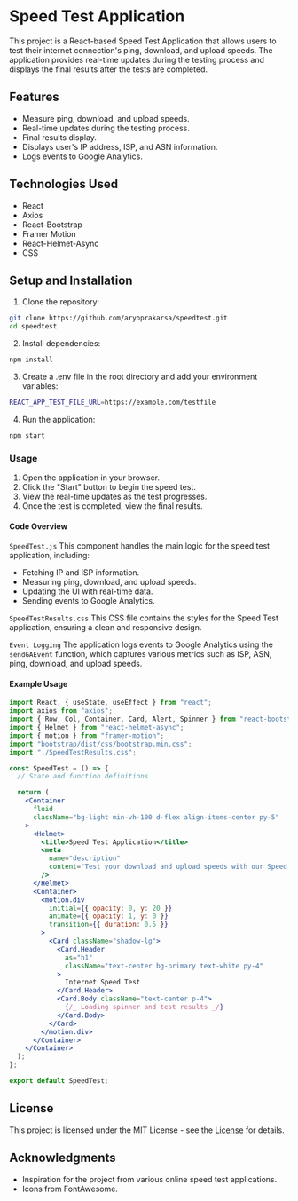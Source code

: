 # Speed Test Application

This project is a React-based Speed Test Application that allows users to test their internet connection's ping, download, and upload speeds. The application provides real-time updates during the testing process and displays the final results after the tests are completed.

## Features

- Measure ping, download, and upload speeds.
- Real-time updates during the testing process.
- Final results display.
- Displays user's IP address, ISP, and ASN information.
- Logs events to Google Analytics.

## Technologies Used

- React
- Axios
- React-Bootstrap
- Framer Motion
- React-Helmet-Async
- CSS

## Setup and Installation

1. Clone the repository:

```sh
git clone https://github.com/aryoprakarsa/speedtest.git
cd speedtest
```

2. Install dependencies:

```sh
npm install
```

3.  Create a .env file in the root directory and add your environment variables:

```sh
REACT_APP_TEST_FILE_URL=https://example.com/testfile
```

4. Run the application:

```sh
npm start
```

### Usage

1. Open the application in your browser.
2. Click the "Start" button to begin the speed test.
3. View the real-time updates as the test progresses.
4. Once the test is completed, view the final results.

#### Code Overview

`SpeedTest.js`
This component handles the main logic for the speed test application, including:

- Fetching IP and ISP information.
- Measuring ping, download, and upload speeds.
- Updating the UI with real-time data.
- Sending events to Google Analytics.

`SpeedTestResults.css`
This CSS file contains the styles for the Speed Test application, ensuring a clean and responsive design.

`Event Logging`
The application logs events to Google Analytics using the `sendGAEvent` function, which captures various metrics such as ISP, ASN, ping, download, and upload speeds.

#### Example Usage

```jsx
import React, { useState, useEffect } from "react";
import axios from "axios";
import { Row, Col, Container, Card, Alert, Spinner } from "react-bootstrap";
import { Helmet } from "react-helmet-async";
import { motion } from "framer-motion";
import "bootstrap/dist/css/bootstrap.min.css";
import "./SpeedTestResults.css";

const SpeedTest = () => {
  // State and function definitions

  return (
    <Container
      fluid
      className="bg-light min-vh-100 d-flex align-items-center py-5"
    >
      <Helmet>
        <title>Speed Test Application</title>
        <meta
          name="description"
          content="Test your download and upload speeds with our Speed Test Application."
        />
      </Helmet>
      <Container>
        <motion.div
          initial={{ opacity: 0, y: 20 }}
          animate={{ opacity: 1, y: 0 }}
          transition={{ duration: 0.5 }}
        >
          <Card className="shadow-lg">
            <Card.Header
              as="h1"
              className="text-center bg-primary text-white py-4"
            >
              Internet Speed Test
            </Card.Header>
            <Card.Body className="text-center p-4">
              {/_ Loading spinner and test results _/}
            </Card.Body>
          </Card>
        </motion.div>
      </Container>
    </Container>
  );
};

export default SpeedTest;
```

## License

This project is licensed under the MIT License - see the [License](https://github.com/aryoprakarsa/speedtest?tab=MIT-1-ov-file) for details.

## Acknowledgments

- Inspiration for the project from various online speed test applications.
- Icons from FontAwesome.
